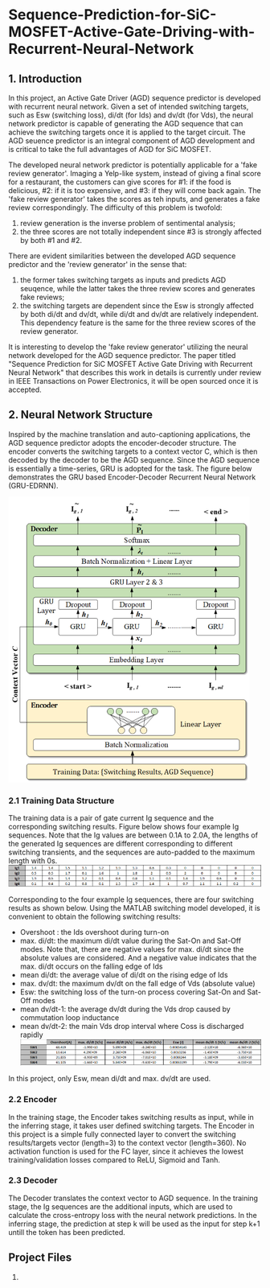  # Sequence-Prediction-for-SiC-MOSFET-Active-Gate-Driving-with-Recurrent-Neural-Network


## 1. Introduction
In this project, an Active Gate Driver (AGD) sequence predictor is developed with recurrent neural network. Given a set of intended switching targets, such as Esw (switching loss), di/dt (for Ids) and dv/dt (for Vds), the neural network predictor is capable of generating the AGD sequence that can achieve the switching targets once it is applied to the target circuit. The AGD seuence predictor is an integral component of AGD development and is critical to take the full advantages of AGD for SiC MOSFET.

The developed neural network predictor is potentially applicable for a 'fake review generator'. Imaging a Yelp-like system, instead of giving a final score for a restaurant, the customers can give scores for #1: if the food is delicious, #2: if it is too expensive, and #3: if they will come back again. The 'fake review generator' takes the scores as teh inputs, and generates a fake review correspondingly. The difficulty of this problem is twofold:
1. review generation is the inverse problem of sentimental analysis; 
2. the three scores are not totally independent since #3 is strongly affected by both #1 and #2. 

There are evident similarities between the developed AGD sequence predictor and the 'review generator' in the sense that: 
1. the former takes switching targets as inputs and predicts AGD seuqence, while the latter takes the three review scores and generates fake reviews; 
2. the switching targets are dependent since the Esw is strongly affected by both di/dt and dv/dt, while di/dt and dv/dt are relatively independent. This dependency feature is the same for the three review scores of the review generator.

It is interesting to develop the 'fake review generator' utilizing the neural network developed for the AGD sequence predictor. The paper titled "Sequence Prediction for SiC MOSFET Active Gate Driving with Recurrent Neural Network" that describes this work in details is currently under review in IEEE Transactions on Power Electronics, it will be open sourced once it is accepted.

## 2. Neural Network Structure
Inspired by the machine translation and auto-captioning applications, the AGD sequence predictor adopts the encoder-decoder structure. The encoder converts the switching targets to a context vector C, which is then decoded by the decoder to be the AGD sequence. Since the AGD sequence is essentially a time-series, GRU is adopted for the task. The figure below demonstrates the GRU based Encoder-Decoder Recurrent Neural Network (GRU-EDRNN).

![Image1](/figures/ED_RNN.png)

### 2.1 Training Data Structure
The training data is a pair of gate current Ig sequence and the corresponding switching results. Figure below shows four example Ig sequences. Note that the Ig values are between 0.1A to 2.0A, the lengths of the generated Ig sequences are different corresponding to different switching transients, and the sequences are auto-padded to the maximum length with 0s.
![Image1](/figures/data_Ig.png)

Corresponding to the four example Ig sequences, there are four switching results as shown below. Using the MATLAB switching model developed, it is convenient to obtain the following switching results:
- Overshoot : the Ids overshoot during turn-on
- max. di/dt: the maximum di/dt value during the Sat-On and Sat-Off modes. Note that, there are negative values for max. di/dt since the absolute values are considered. And a negative value indicates that the max. di/dt occurs on the falling edge of Ids
- mean di/dt: the average value of di/dt on the rising edge of Ids
- max. dv/dt: the maximum dv/dt on the fall edge of Vds (absolute value)
- Esw: the switching loss of the turn-on process covering Sat-On and Sat-Off modes
- mean dv/dt-1: the average dv/dt during the Vds drop caused by commutation loop inductance
- mean dv/dt-2: the main Vds drop interval where Coss is discharged rapidly
![Image1](/figures/data_SW.png)

In this project, only Esw, mean di/dt and max. dv/dt are used.

### 2.2 Encoder
In the training stage, the Encoder takes switching results as input, while in the inferring stage, it takes user defined switching targets. The Encoder in this project is a simple fully connected layer to convert the switching results/targets vector (length=3) to the context vector (length=360). No activation function is used for the FC layer, since it achieves the lowest training/validation losses compared to ReLU, Sigmoid and Tanh.

### 2.3 Decoder
The Decoder translates the context vector to AGD sequence. In the training stage, the Ig sequences are the additional inputs, which are used to calculate the cross-entropy loss with the neural network predictions. In the inferring stage, the prediction at step k will be used as the input for step k+1 untill the <end> token has been predicted.
 
 ## Project Files
 1. 
